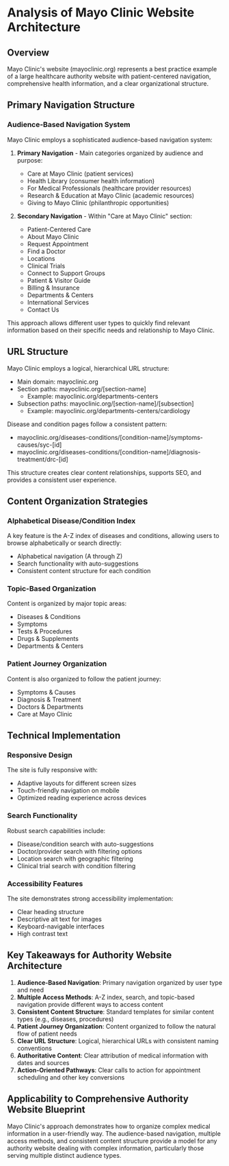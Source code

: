 # Analysis of Mayo Clinic Website Architecture

## Overview
Mayo Clinic's website (mayoclinic.org) represents a best practice example of a large healthcare authority website with patient-centered navigation, comprehensive health information, and a clear organizational structure.

## Primary Navigation Structure

### Audience-Based Navigation System
Mayo Clinic employs a sophisticated audience-based navigation system:

1. **Primary Navigation** - Main categories organized by audience and purpose:
   - Care at Mayo Clinic (patient services)
   - Health Library (consumer health information)
   - For Medical Professionals (healthcare provider resources)
   - Research & Education at Mayo Clinic (academic resources)
   - Giving to Mayo Clinic (philanthropic opportunities)

2. **Secondary Navigation** - Within "Care at Mayo Clinic" section:
   - Patient-Centered Care
   - About Mayo Clinic
   - Request Appointment
   - Find a Doctor
   - Locations
   - Clinical Trials
   - Connect to Support Groups
   - Patient & Visitor Guide
   - Billing & Insurance
   - Departments & Centers
   - International Services
   - Contact Us

This approach allows different user types to quickly find relevant information based on their specific needs and relationship to Mayo Clinic.

## URL Structure

Mayo Clinic employs a logical, hierarchical URL structure:
- Main domain: mayoclinic.org
- Section paths: mayoclinic.org/[section-name]
  - Example: mayoclinic.org/departments-centers
- Subsection paths: mayoclinic.org/[section-name]/[subsection]
  - Example: mayoclinic.org/departments-centers/cardiology

Disease and condition pages follow a consistent pattern:
- mayoclinic.org/diseases-conditions/[condition-name]/symptoms-causes/syc-[id]
- mayoclinic.org/diseases-conditions/[condition-name]/diagnosis-treatment/drc-[id]

This structure creates clear content relationships, supports SEO, and provides a consistent user experience.

## Content Organization Strategies

### Alphabetical Disease/Condition Index
A key feature is the A-Z index of diseases and conditions, allowing users to browse alphabetically or search directly:
- Alphabetical navigation (A through Z)
- Search functionality with auto-suggestions
- Consistent content structure for each condition

### Topic-Based Organization
Content is organized by major topic areas:
- Diseases & Conditions
- Symptoms
- Tests & Procedures
- Drugs & Supplements
- Departments & Centers

### Patient Journey Organization
Content is also organized to follow the patient journey:
- Symptoms & Causes
- Diagnosis & Treatment
- Doctors & Departments
- Care at Mayo Clinic

## Technical Implementation

### Responsive Design
The site is fully responsive with:
- Adaptive layouts for different screen sizes
- Touch-friendly navigation on mobile
- Optimized reading experience across devices

### Search Functionality
Robust search capabilities include:
- Disease/condition search with auto-suggestions
- Doctor/provider search with filtering options
- Location search with geographic filtering
- Clinical trial search with condition filtering

### Accessibility Features
The site demonstrates strong accessibility implementation:
- Clear heading structure
- Descriptive alt text for images
- Keyboard-navigable interfaces
- High contrast text

## Key Takeaways for Authority Website Architecture

1. **Audience-Based Navigation**: Primary navigation organized by user type and need
2. **Multiple Access Methods**: A-Z index, search, and topic-based navigation provide different ways to access content
3. **Consistent Content Structure**: Standard templates for similar content types (e.g., diseases, procedures)
4. **Patient Journey Organization**: Content organized to follow the natural flow of patient needs
5. **Clear URL Structure**: Logical, hierarchical URLs with consistent naming conventions
6. **Authoritative Content**: Clear attribution of medical information with dates and sources
7. **Action-Oriented Pathways**: Clear calls to action for appointment scheduling and other key conversions

## Applicability to Comprehensive Authority Website Blueprint

Mayo Clinic's approach demonstrates how to organize complex medical information in a user-friendly way. The audience-based navigation, multiple access methods, and consistent content structure provide a model for any authority website dealing with complex information, particularly those serving multiple distinct audience types.
